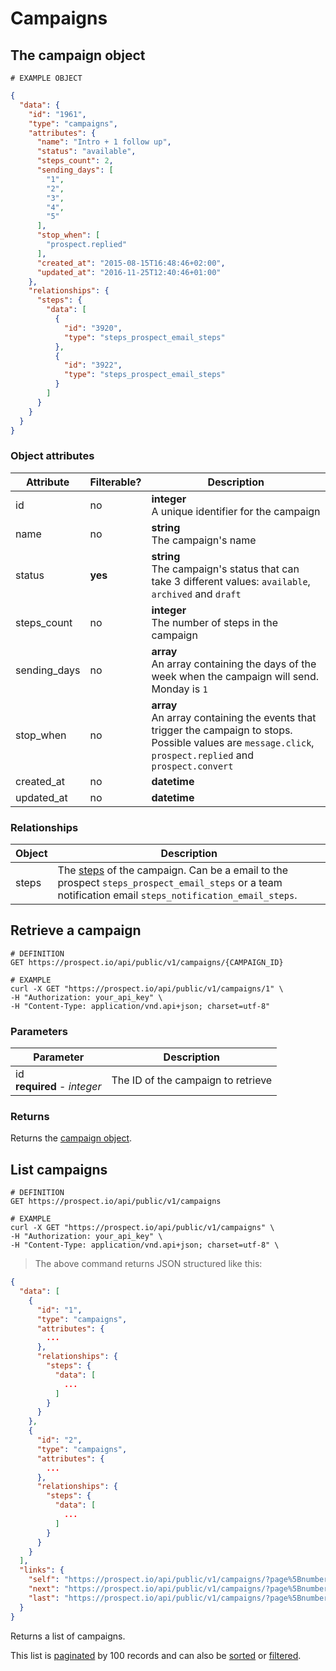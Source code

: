# Campaigns
## The campaign object
```
# EXAMPLE OBJECT
```

```json
{
  "data": {
    "id": "1961",
    "type": "campaigns",
    "attributes": {
      "name": "Intro + 1 follow up",
      "status": "available",
      "steps_count": 2,
      "sending_days": [
        "1",
        "2",
        "3",
        "4",
        "5"
      ],
      "stop_when": [
        "prospect.replied"
      ],
      "created_at": "2015-08-15T16:48:46+02:00",
      "updated_at": "2016-11-25T12:40:46+01:00"
    },
    "relationships": {
      "steps": {
        "data": [
          {
            "id": "3920",
            "type": "steps_prospect_email_steps"
          },
          {
            "id": "3922",
            "type": "steps_prospect_email_steps"
          }
        ]
      }
    }
  }
}
```

### Object attributes
Attribute | Filterable? | Description
--------- | ----------- | -----------
id | no | **integer** <br />A unique identifier for the campaign
name | no | **string** <br />The campaign's name
status | **yes** | **string** <br />The campaign's status that can take 3 different values: `available`, `archived` and `draft`
steps_count | no | **integer** <br />The number of steps in the campaign
sending_days | no | **array** <br />An array containing the days of the week when the campaign will send. Monday is `1`
stop_when | no | **array** <br />An array containing the events that trigger the campaign to stops. Possible values are `message.click`, `prospect.replied` and `prospect.convert`
created_at | no | **datetime** | ISO 8601 format with timezone offset
updated_at | no | **datetime** | ISO 8601 format with timezone offset

### Relationships
Object | Description
--------- | -----------
steps | The [steps](#campaign-steps) of the campaign. Can be a email to the prospect `steps_prospect_email_steps` or a team notification email `steps_notification_email_steps`.

## Retrieve a campaign
```shell
# DEFINITION
GET https://prospect.io/api/public/v1/campaigns/{CAMPAIGN_ID}

# EXAMPLE
curl -X GET "https://prospect.io/api/public/v1/campaigns/1" \
-H "Authorization: your_api_key" \
-H "Content-Type: application/vnd.api+json; charset=utf-8"
```

### Parameters
Parameter | Description
--------- | -----------
id<br />**required** - *integer* | The ID of the campaign to retrieve

### Returns
Returns the [campaign object](#the-campaign-object).

## List campaigns
```shell
# DEFINITION
GET https://prospect.io/api/public/v1/campaigns

# EXAMPLE
curl -X GET "https://prospect.io/api/public/v1/campaigns" \
-H "Authorization: your_api_key" \
-H "Content-Type: application/vnd.api+json; charset=utf-8" \
```

> The above command returns JSON structured like this:

```json
{
  "data": [
    {
      "id": "1",
      "type": "campaigns",
      "attributes": {
        ...
      },
      "relationships": {
        "steps": {
          "data": [
            ...
          ]
        }
      }
    },
    {
      "id": "2",
      "type": "campaigns",
      "attributes": {
        ...
      },
      "relationships": {
        "steps": {
          "data": [
            ...
          ]
        }
      }
    }
  ],
  "links": {
    "self": "https://prospect.io/api/public/v1/campaigns/?page%5Bnumber%5D=1&page%5Bsize%5D=100",
    "next": "https://prospect.io/api/public/v1/campaigns/?page%5Bnumber%5D=2&page%5Bsize%5D=100",
    "last": "https://prospect.io/api/public/v1/campaigns/?page%5Bnumber%5D=5&page%5Bsize%5D=100"
  }
}
```

Returns a list of campaigns.

This list is [paginated](#pagination) by 100 records and can also be [sorted](#sorting) or [filtered](#filtering).
